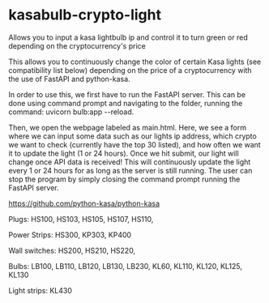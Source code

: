 # kasabulb-crypto-light
Allows you to input a kasa lightbulb ip and control it to turn green or red depending on the cryptocurrency's price

This allows you to continuously change the color of certain Kasa lights (see compatibility list below) depending on the price of a cryptocurrency with the use of FastAPI and python-kasa.

In order to use this, we first have to run the FastAPI server. 
This can be done using command prompt and navigating to the folder, running the command: uvicorn bulb:app --reload. 

Then, we open the webpage labeled as main.html. Here, we see a form where we can input some data such as our lights ip address, which crypto we want to check (currently have the top 30 listed), and how often we want it to update the light (1 or 24 hours). Once we hit submit, our light will change once API data is received! This will continuously update the light every 1 or 24 hours for as long as the server is still running. The user can stop the program by simply closing the command prompt running the FastAPI server.


https://github.com/python-kasa/python-kasa

Plugs:
    HS100,
    HS103,
    HS105,
    HS107,
    HS110,
    
Power Strips:
    HS300,
    KP303,
    KP400

Wall switches:
    HS200,
    HS210,
    HS220,

Bulbs:
    LB100,
    LB110,
    LB120,
    LB130,
    LB230,
    KL60,
    KL110,
    KL120,
    KL125,
    KL130

Light strips:
    KL430
